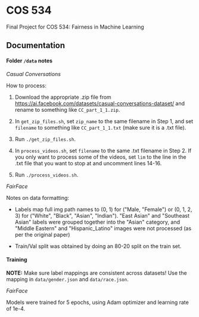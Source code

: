 # COS 534
Final Project for COS 534: Fairness in Machine Learning

## Documentation

#### Folder `/data` notes

*Casual Conversations*

How to process:

1. Download the appropriate .zip file from https://ai.facebook.com/datasets/casual-conversations-dataset/ and rename to something like `CC_part_1_1.zip`.

2. In `get_zip_files.sh`, set `zip_name` to the same filename in Step 1, and set `filename` to something like `CC_part_1_1.txt` (make sure it is a .txt file).

3. Run `./get_zip_files.sh`.

4. In `process_videos.sh`, set `filename` to the same .txt filename in Step 2. If you only want to process some of the videos, set `lim` to the line in the .txt file that you want to stop at and uncomment lines 14-16.

5. Run `./process_videos.sh`.

*FairFace*

Notes on data formatting:

- Labels map full img path names to (0, 1) for ("Male, "Female") or (0, 1, 2, 3) for ("White", "Black", "Asian", "Indian"). "East Asian" and "Southeast Asian" labels were grouped together into the "Asian" category, and "Middle Eastern" and "Hispanic\_Latino" images were not processed (as per the original paper)

- Train/Val split was obtained by doing an 80-20 split on the train set.

#### Training

**NOTE:** Make sure label mappings are consistent across datasets! Use the mapping in `data/gender.json` and `data/race.json`.

*FairFace*

Models were trained for 5 epochs, using Adam optimizer and learning rate of 1e-4.
